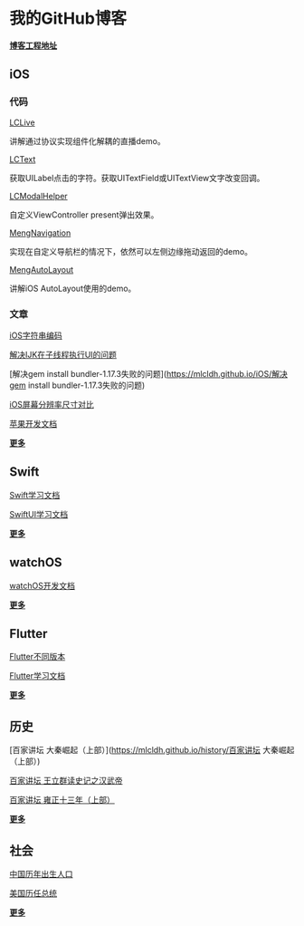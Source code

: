 # 我的GitHub博客

**[博客工程地址](https://github.com/mlcldh/mlcldh.github.io)**

## iOS

### 代码

[LCLive](https://github.com/mlcldh/LCLive)

讲解通过协议实现组件化解耦的直播demo。

[LCText](https://github.com/mlcldh/LCText)

获取UILabel点击的字符。获取UITextField或UITextView文字改变回调。

[LCModalHelper](https://github.com/mlcldh/LCModalHelper)

自定义ViewController present弹出效果。

[MengNavigation](https://github.com/mlcldh/MengNavigation)

实现在自定义导航栏的情况下，依然可以左侧边缘拖动返回的demo。

[MengAutoLayout](https://github.com/mlcldh/MengAutoLayout)

讲解iOS AutoLayout使用的demo。

### 文章

[iOS字符串编码](https://mlcldh.github.io/iOS/iOS字符串编码)

[解决IJK在子线程执行UI的问题](https://mlcldh.github.io/iOS/解决IJK在子线程执行UI的问题)

[解决gem install bundler-1.17.3失败的问题](https://mlcldh.github.io/iOS/解决gem install bundler-1.17.3失败的问题)

[iOS屏幕分辨率尺寸对比](https://mlcldh.github.io/iOS/iOS屏幕分辨率尺寸对比)

[苹果开发文档](https://mlcldh.github.io/iOS/苹果开发文档)

**[更多](https://mlcldh.github.io/iOS/)**

## Swift

[Swift学习文档](https://mlcldh.github.io/Swift/Swift学习文档)

[SwiftUI学习文档](https://mlcldh.github.io/Swift/SwiftUI学习文档)

**[更多](https://mlcldh.github.io/Swift/)**

## watchOS

[watchOS开发文档](https://mlcldh.github.io/watchOS/watchOS开发文档)

**[更多](https://mlcldh.github.io/watchOS/)**

## Flutter

[Flutter不同版本](https://mlcldh.github.io/Flutter/Flutter不同版本)

[Flutter学习文档](https://mlcldh.github.io/Flutter/Flutter学习文档)

**[更多](https://mlcldh.github.io/Flutter/)**

## 历史

[百家讲坛 大秦崛起（上部）](https://mlcldh.github.io/history/百家讲坛 大秦崛起（上部）)

[百家讲坛 王立群读史记之汉武帝](https://mlcldh.github.io/history/%E7%99%BE%E5%AE%B6%E8%AE%B2%E5%9D%9B%20%E7%8E%8B%E7%AB%8B%E7%BE%A4%E8%AF%BB%E5%8F%B2%E8%AE%B0%E4%B9%8B%E6%B1%89%E6%AD%A6%E5%B8%9D)

[百家讲坛 雍正十三年（上部）](https://mlcldh.github.io/history/%E7%99%BE%E5%AE%B6%E8%AE%B2%E5%9D%9B%20%E9%9B%8D%E6%AD%A3%E5%8D%81%E4%B8%89%E5%B9%B4%EF%BC%88%E4%B8%8A%E9%83%A8%EF%BC%89)

**[更多](https://mlcldh.github.io/history/)**

## 社会

[中国历年出生人口](https://mlcldh.github.io/society/中国历年出生人口)

[美国历任总统](https://mlcldh.github.io/society/美国历任总统)

**[更多](https://mlcldh.github.io/society/)**


